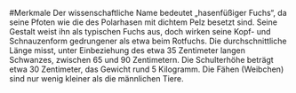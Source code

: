 #Merkmale
Der wissenschaftliche Name bedeutet „hasenfüßiger Fuchs“, da seine Pfoten wie die des Polarhasen mit dichtem Pelz besetzt sind. Seine Gestalt weist ihn als typischen Fuchs aus, doch wirken seine Kopf- und Schnauzenform gedrungener als etwa beim Rotfuchs. Die durchschnittliche Länge misst, unter Einbeziehung des etwa 35 Zentimeter langen Schwanzes, zwischen 65 und 90 Zentimetern. Die Schulterhöhe beträgt etwa 30 Zentimeter, das Gewicht rund 5 Kilogramm. Die Fähen (Weibchen) sind nur wenig kleiner als die männlichen Tiere.
